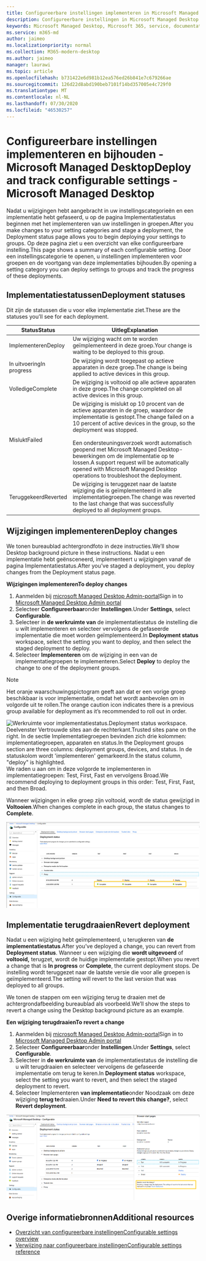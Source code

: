 ```yaml
---
title: Configureerbare instellingen implementeren in Microsoft Managed Desktop
description: Configureerbare instellingen in Microsoft Managed Desktop implementeren en bijhouden.
keywords: Microsoft Managed Desktop, Microsoft 365, service, documentatie, implementeren, gefaseerde implementatie, configureerbare instellingen
ms.service: m365-md
author: jaimeo
ms.localizationpriority: normal
ms.collection: M365-modern-desktop
ms.author: jaimeo
manager: laurawi
ms.topic: article
ms.openlocfilehash: b731422e6d981b12ea576ed26b841e7c679266ae
ms.sourcegitcommit: 126d22d8abd190beb7101f14bd357005e4c729f0
ms.translationtype: MT
ms.contentlocale: nl-NL
ms.lasthandoff: 07/30/2020
ms.locfileid: "46530257"
---
```

# <a name="deploy-and-track-configurable-settings---microsoft-managed-desktop"></a><span data-ttu-id="3f3eb-104">Configureerbare instellingen implementeren en bijhouden - Microsoft Managed Desktop</span><span class="sxs-lookup"><span data-stu-id="3f3eb-104">Deploy and track configurable settings - Microsoft Managed Desktop</span></span>

<span data-ttu-id="3f3eb-105">Nadat u wijzigingen hebt aangebracht in uw instellingscategorieën en een implementatie hebt gefaseerd, u op de pagina Implementatiestatus beginnen met het implementeren van uw instellingen in groepen.</span><span class="sxs-lookup"><span data-stu-id="3f3eb-105">After you make changes to your setting categories and stage a deployment, the Deployment status page allows you to begin deploying your settings to groups.</span></span> <span data-ttu-id="3f3eb-106">Op deze pagina ziet u een overzicht van elke configureerbare instelling.</span><span class="sxs-lookup"><span data-stu-id="3f3eb-106">This page shows a summary of each configurable setting.</span></span> <span data-ttu-id="3f3eb-107">Door een instellingscategorie te openen, u instellingen implementeren voor groepen en de voortgang van deze implementaties bijhouden.</span><span class="sxs-lookup"><span data-stu-id="3f3eb-107">By opening a setting category you can deploy settings to groups and track the progress of these deployments.</span></span>

## <a name="deployment-statuses"></a><span data-ttu-id="3f3eb-108">Implementatiestatussen</span><span class="sxs-lookup"><span data-stu-id="3f3eb-108">Deployment statuses</span></span> 

<span data-ttu-id="3f3eb-109">Dit zijn de statussen die u voor elke implementatie ziet.</span><span class="sxs-lookup"><span data-stu-id="3f3eb-109">These are the statuses you’ll see for each deployment.</span></span>

<span data-ttu-id="3f3eb-110">Status</span><span class="sxs-lookup"><span data-stu-id="3f3eb-110">Status</span></span>  | <span data-ttu-id="3f3eb-111">Uitleg</span><span class="sxs-lookup"><span data-stu-id="3f3eb-111">Explanation</span></span> 
--- | --- 
<span data-ttu-id="3f3eb-112">Implementeren</span><span class="sxs-lookup"><span data-stu-id="3f3eb-112">Deploy</span></span> | <span data-ttu-id="3f3eb-113">Uw wijziging wacht om te worden geïmplementeerd in deze groep.</span><span class="sxs-lookup"><span data-stu-id="3f3eb-113">Your change is waiting to be deployed to this group.</span></span>
<span data-ttu-id="3f3eb-114">In uitvoering</span><span class="sxs-lookup"><span data-stu-id="3f3eb-114">In progress</span></span> | <span data-ttu-id="3f3eb-115">De wijziging wordt toegepast op actieve apparaten in deze groep.</span><span class="sxs-lookup"><span data-stu-id="3f3eb-115">The change is being applied to active devices in this group.</span></span> 
<span data-ttu-id="3f3eb-116">Volledige</span><span class="sxs-lookup"><span data-stu-id="3f3eb-116">Complete</span></span> | <span data-ttu-id="3f3eb-117">De wijziging is voltooid op alle actieve apparaten in deze groep.</span><span class="sxs-lookup"><span data-stu-id="3f3eb-117">The change completed on all active devices in this group.</span></span> 
<span data-ttu-id="3f3eb-118">Mislukt</span><span class="sxs-lookup"><span data-stu-id="3f3eb-118">Failed</span></span> | <span data-ttu-id="3f3eb-119">De wijziging is mislukt op 10 procent van de actieve apparaten in de groep, waardoor de implementatie is gestopt.</span><span class="sxs-lookup"><span data-stu-id="3f3eb-119">The change failed on a 10 percent of active devices in the group, so the deployment was stopped.</span></span><br><br> <span data-ttu-id="3f3eb-120">Een ondersteuningsverzoek wordt automatisch geopend met Microsoft Managed Desktop-bewerkingen om de implementatie op te lossen.</span><span class="sxs-lookup"><span data-stu-id="3f3eb-120">A support request will be automatically opened with Microsoft Managed Desktop operations to troubleshoot the deployment.</span></span> 
<span data-ttu-id="3f3eb-121">Teruggekeerd</span><span class="sxs-lookup"><span data-stu-id="3f3eb-121">Reverted</span></span> | <span data-ttu-id="3f3eb-122">De wijziging is teruggezet naar de laatste wijziging die is geïmplementeerd in alle implementatiegroepen.</span><span class="sxs-lookup"><span data-stu-id="3f3eb-122">The change was reverted to the last change that was successfully deployed to all deployment groups.</span></span>

## <a name="deploy-changes"></a><span data-ttu-id="3f3eb-123">Wijzigingen implementeren</span><span class="sxs-lookup"><span data-stu-id="3f3eb-123">Deploy changes</span></span>

<span data-ttu-id="3f3eb-124">We tonen bureaublad achtergrondfoto in deze instructies.</span><span class="sxs-lookup"><span data-stu-id="3f3eb-124">We’ll show Desktop background picture in these instructions.</span></span> <span data-ttu-id="3f3eb-125">Nadat u een implementatie hebt geënsceneerd, implementeert u wijzigingen vanaf de pagina Implementatiestatus.</span><span class="sxs-lookup"><span data-stu-id="3f3eb-125">After you’ve staged a deployment, you deploy changes from the Deployment status page.</span></span> 

<span data-ttu-id="3f3eb-126">**Wijzigingen implementeren**</span><span class="sxs-lookup"><span data-stu-id="3f3eb-126">**To deploy changes**</span></span>

1. <span data-ttu-id="3f3eb-127">Aanmelden bij [microsoft Managed Desktop Admin-portal](https://aka.ms/mwaasportal)</span><span class="sxs-lookup"><span data-stu-id="3f3eb-127">Sign in to [Microsoft Managed Desktop Admin portal](https://aka.ms/mwaasportal)</span></span>
2. <span data-ttu-id="3f3eb-128">Selecteer **Configureerbaar**onder **Instellingen**.</span><span class="sxs-lookup"><span data-stu-id="3f3eb-128">Under **Settings**, select **Configurable**.</span></span>
3. <span data-ttu-id="3f3eb-129">Selecteer in **de werkruimte van** de implementatiestatus de instelling die u wilt implementeren en selecteer vervolgens de gefaseerde implementatie die moet worden geïmplementeerd.</span><span class="sxs-lookup"><span data-stu-id="3f3eb-129">In **Deployment status** workspace, select the setting you want to deploy, and then select the staged deployment to deploy.</span></span>
4. <span data-ttu-id="3f3eb-130">Selecteer **Implementeren** om de wijziging in een van de implementatiegroepen te implementeren.</span><span class="sxs-lookup"><span data-stu-id="3f3eb-130">Select **Deploy** to deploy the change to one of the deployment groups.</span></span>

> [!NOTE] 
> <span data-ttu-id="3f3eb-131">Het oranje waarschuwingspictogram geeft aan dat er een vorige groep beschikbaar is voor implementatie, omdat het wordt aanbevolen om in volgorde uit te rollen.</span><span class="sxs-lookup"><span data-stu-id="3f3eb-131">The orange caution icon indicates there is a previous group available for deployment as it’s recommended to roll out in order.</span></span> 

<span data-ttu-id="3f3eb-132">![Werkruimte voor implementatiestatus.</span><span class="sxs-lookup"><span data-stu-id="3f3eb-132">![Deployment status workspace.</span></span> <span data-ttu-id="3f3eb-133">Deelvenster Vertrouwde sites aan de rechterkant.</span><span class="sxs-lookup"><span data-stu-id="3f3eb-133">Trusted sites pane on the right.</span></span> <span data-ttu-id="3f3eb-134">In de sectie Implementatiegroepen bevinden zich drie kolommen: implementatiegroepen, apparaten en status.</span><span class="sxs-lookup"><span data-stu-id="3f3eb-134">In the Deployment groups section are three columns: deployment groups, devices, and status.</span></span> <span data-ttu-id="3f3eb-135">In de statuskolom wordt 'implementeren' gemarkeerd.](../../media/1deployedit.png)</span><span class="sxs-lookup"><span data-stu-id="3f3eb-135">In the status column, "deploy" is highlighted.](../../media/1deployedit.png)</span></span>
<span data-ttu-id="3f3eb-136">We raden u aan om in deze volgorde te implementeren in implementatiegroepen: Test, First, Fast en vervolgens Broad.</span><span class="sxs-lookup"><span data-stu-id="3f3eb-136">We recommend deploying to deployment groups in this order: Test, First, Fast, and then Broad.</span></span> 

<span data-ttu-id="3f3eb-137">Wanneer wijzigingen in elke groep zijn voltooid, wordt de status gewijzigd in **Voltooien**.</span><span class="sxs-lookup"><span data-stu-id="3f3eb-137">When changes complete in each group, the status changes to **Complete**.</span></span>

![Werkruimte voor implementatiestatus met kolommen voor datum bijgewerkt, versie, test, eerste, snel en breed.](../../media/2completeedit.png)

## <a name="revert-deployment"></a><span data-ttu-id="3f3eb-140">Implementatie terugdraaien</span><span class="sxs-lookup"><span data-stu-id="3f3eb-140">Revert deployment</span></span>

<span data-ttu-id="3f3eb-141">Nadat u een wijziging hebt geïmplementeerd, u terugkeren van **de implementatiestatus**.</span><span class="sxs-lookup"><span data-stu-id="3f3eb-141">After you’ve deployed a change, you can revert from **Deployment status**.</span></span> <span data-ttu-id="3f3eb-142">Wanneer u een wijziging die **wordt uitgevoerd** of **voltooid,** terugzet, wordt de huidige implementatie gestopt.</span><span class="sxs-lookup"><span data-stu-id="3f3eb-142">When you revert a change that is **In progress** or **Complete**, the current deployment stops.</span></span> <span data-ttu-id="3f3eb-143">De instelling wordt teruggezet naar de laatste versie die voor alle groepen is geïmplementeerd.</span><span class="sxs-lookup"><span data-stu-id="3f3eb-143">The setting will revert to the last version that was deployed to all groups.</span></span> 

<span data-ttu-id="3f3eb-144">We tonen de stappen om een wijziging terug te draaien met de achtergrondafbeelding bureaublad als voorbeeld.</span><span class="sxs-lookup"><span data-stu-id="3f3eb-144">We’ll show the steps to revert a change using the Desktop background picture as an example.</span></span> 

<span data-ttu-id="3f3eb-145">**Een wijziging terugdraaien**</span><span class="sxs-lookup"><span data-stu-id="3f3eb-145">**To revert a change**</span></span>
1. <span data-ttu-id="3f3eb-146">Aanmelden bij [microsoft Managed Desktop Admin-portal](https://aka.ms/mwaasportal)</span><span class="sxs-lookup"><span data-stu-id="3f3eb-146">Sign in to [Microsoft Managed Desktop Admin portal](https://aka.ms/mwaasportal)</span></span>
2. <span data-ttu-id="3f3eb-147">Selecteer **Configureerbaar**onder **Instellingen**.</span><span class="sxs-lookup"><span data-stu-id="3f3eb-147">Under **Settings**, select **Configurable**.</span></span>
3. <span data-ttu-id="3f3eb-148">Selecteer in **de werkruimte van** de implementatiestatus de instelling die u wilt terugdraaien en selecteer vervolgens de gefaseerde implementatie om terug te keren.</span><span class="sxs-lookup"><span data-stu-id="3f3eb-148">In **Deployment status** workspace, select the setting you want to revert, and then select the staged deployment to revert.</span></span>
4. <span data-ttu-id="3f3eb-149">Selecteer Implementeren **van implementatie**onder Noodzaak om deze wijziging **terug te**draaien.</span><span class="sxs-lookup"><span data-stu-id="3f3eb-149">Under **Need to revert this change?**, select **Revert deployment**.</span></span>

![Werkruimte voor implementatiestatus.](../../media/3revert.png) 

## <a name="additional-resources"></a><span data-ttu-id="3f3eb-153">Overige informatiebronnen</span><span class="sxs-lookup"><span data-stu-id="3f3eb-153">Additional resources</span></span>
- [<span data-ttu-id="3f3eb-154">Overzicht van configureerbare instellingen</span><span class="sxs-lookup"><span data-stu-id="3f3eb-154">Configurable settings overview</span></span>](config-setting-overview.md)
- [<span data-ttu-id="3f3eb-155">Verwijzing naar configureerbare instellingen</span><span class="sxs-lookup"><span data-stu-id="3f3eb-155">Configurable settings reference</span></span>](config-setting-ref.md) 
